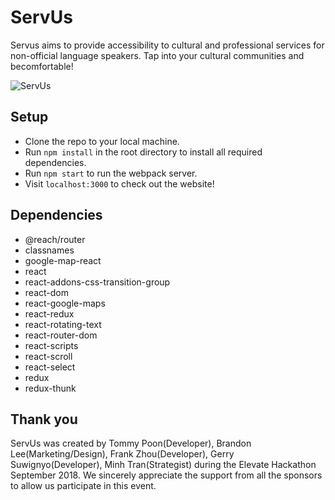 # ServUs

Servus aims to provide accessibility to cultural and professional services for non-official language speakers. Tap into your cultural communities and becomfortable!

![ServUs](https://raw.githubusercontent.com/teeaaspoon/servus/master/src/assets/serv-us.gif)

## Setup

- Clone the repo to your local machine.
- Run `npm install` in the root directory to install all required dependencies. 
- Run `npm start` to run the webpack server. 
- Visit `localhost:3000` to check out the website!

## Dependencies

- @reach/router
- classnames
- google-map-react
- react
- react-addons-css-transition-group
- react-dom
- react-google-maps
- react-redux
- react-rotating-text
- react-router-dom
- react-scripts
- react-scroll
- react-select
- redux
- redux-thunk

## Thank you
ServUs was created by Tommy Poon(Developer), Brandon Lee(Marketing/Design), Frank Zhou(Developer), Gerry Suwignyo(Developer), Minh Tran(Strategist) during the Elevate Hackathon September 2018. We sincerely appreciate the support from all the sponsors to allow us participate in this event.
